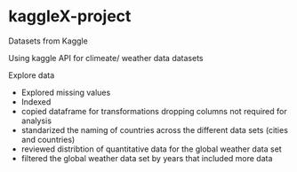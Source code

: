 # kaggleX-project

Datasets from Kaggle

Using kaggle API for climeate/ weather data datasets

Explore data 
- Explored missing values
- Indexed
- copied dataframe for transformations dropping columns not required for analysis
- standarized the naming of countries across the different data sets (cities and countries)
- reviewed distribtion of quantitative data for the global weather data set
- filtered the global weather data set by years that included more data

